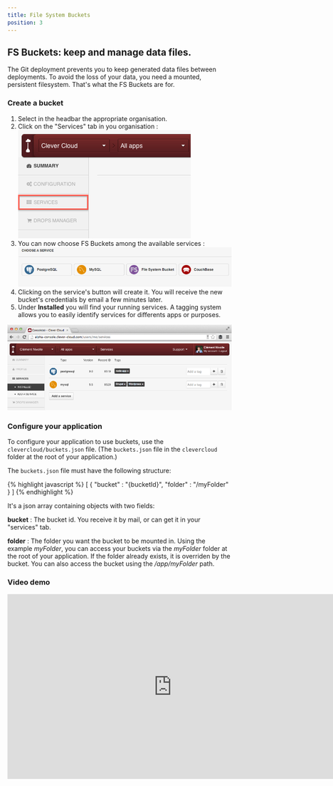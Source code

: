 ```yaml
---
title: File System Buckets
position: 3
---
```

## FS Buckets: keep and manage data files.

The Git deployment prevents you to keep generated data files between
deployments. To avoid the loss of your data, you need a mounted,
persistent filesystem. That's what the FS Buckets are for.

### Create a bucket
1. Select in the headbar the appropriate organisation.
2. Click on the "Services" tab in you organisation : <img class="thumbnail img_doc" src="/img/services.png">
4. You can now choose FS Buckets among the available services : <img class="thumbnail img_doc" src="/img/mysql.png">
5. Clicking on the service's button will create it. You will receive the new bucket's credentials by email a few minutes later.
6. Under **Installed** you will find your running services. A tagging system allows you to easily identify services for differents apps or purposes.
<div>
<a href="/img/screenshot-services.png" target="_blank"><img class="thumbnail img_doc" src="/img/screenshot-services.png"></a>
</div>

### Configure your application

To configure your application to use buckets, use the
`clevercloud/buckets.json` file. (The `buckets.json` file in the
`clevercloud` folder at the root of your application.)

The `buckets.json` file must have the following structure:

{% highlight javascript %}
[
	{
 		"bucket" : "{bucketId}",
		"folder" : "/myFolder"
	}
]
{% endhighlight %}


It's a json array containing objects with two fields:

**bucket**
: The bucket id. You receive it by mail, or can get it in your
"services" tab.

**folder**
: The folder you want the bucket to be mounted in. Using the example
*myFolder*, you can access your buckets via the *myFolder* folder at
the root of your application.  If the folder already exists, it is
overriden by the bucket. You can also access the bucket using the
*/app/myFolder* path.

### Video demo
<p>
<iframe style="width:738px" height="415" src="http://www.youtube.com/embed/6rJ8zQqIhUw?rel=0&autohide=1&showinfo=0" frameborder="0" controls="0"  allowfullscreen="allowfullscreen"> </iframe>  
</p>